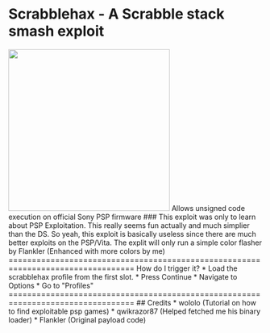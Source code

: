# Scrabblehax - A Scrabble stack smash exploit
<img src="https://cdn.discordapp.com/attachments/346332428589334529/446484573715562506/Capture.JPG" width="320">
Allows unsigned code execution on official Sony PSP firmware
###
This exploit was only to learn about PSP Exploitation. This really seems fun actually and much simplier than the DS.
So yeah, this exploit is basically useless since there are much better exploits on the PSP/Vita. The explit will only run a simple
color flasher by Flankler (Enhanced with more colors by me)
=================================================================================
How do I trigger it?
* Load the scrabblehax profile from the first slot.
* Press Continue
* Navigate to Options
* Go to "Profiles"
=================================================================================
## Credits
* wololo (Tutorial on how to find exploitable psp games)
* qwikrazor87 (Helped fetched me his binary loader)
* Flankler (Original payload code)
